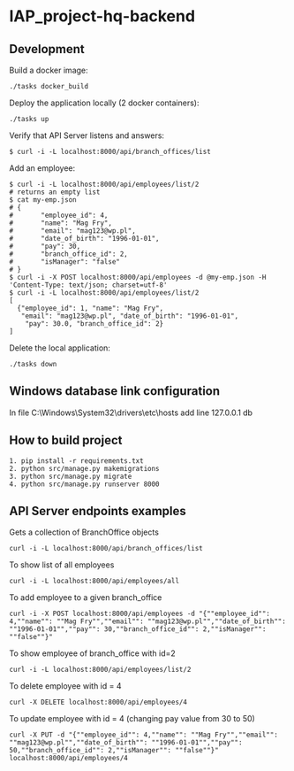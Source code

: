 # IAP_project-hq-backend

## Development
Build a docker image:
```
./tasks docker_build
```

Deploy the application locally (2 docker containers):
```
./tasks up
```

Verify that API Server listens and answers:
```
$ curl -i -L localhost:8000/api/branch_offices/list
```

Add an employee:
```
$ curl -i -L localhost:8000/api/employees/list/2
# returns an empty list
$ cat my-emp.json
# {
#       "employee_id": 4,
#       "name": "Mag Fry",
#       "email": "mag123@wp.pl",
#       "date_of_birth": "1996-01-01",
#       "pay": 30,
#       "branch_office_id": 2,
#       "isManager": "false"
# }
$ curl -i -X POST localhost:8000/api/employees -d @my-emp.json -H 'Content-Type: text/json; charset=utf-8'
$ curl -i -L localhost:8000/api/employees/list/2
[
  {"employee_id": 1, "name": "Mag Fry", 
   "email": "mag123@wp.pl", "date_of_birth": "1996-01-01",
    "pay": 30.0, "branch_office_id": 2}
]
```

Delete the local application:
```
./tasks down
```
## Windows database link configuration

In file C:\Windows\System32\drivers\etc\hosts add line
127.0.0.1       db

## How to build project
```
1. pip install -r requirements.txt
2. python src/manage.py makemigrations
3. python src/manage.py migrate 
4. python src/manage.py runserver 8000
```
## API Server endpoints examples
Gets a collection of BranchOffice objects
```
curl -i -L localhost:8000/api/branch_offices/list
```
To show list of all employees
```
curl -i -L localhost:8000/api/employees/all
```
To add employee to a given branch_office
```
curl -i -X POST localhost:8000/api/employees -d "{""employee_id"": 4,""name"": ""Mag Fry"",""email"": ""mag123@wp.pl"",""date_of_birth"": ""1996-01-01"",""pay"": 30,""branch_office_id"": 2,""isManager"": ""false""}"
```
To show employee of branch_office with id=2
```
curl -i -L localhost:8000/api/employees/list/2
```
To delete employee with id = 4
```
curl -X DELETE localhost:8000/api/employees/4
```
To update employee with id = 4 (changing pay value from 30 to 50)
```
curl -X PUT -d "{""employee_id"": 4,""name"": ""Mag Fry"",""email"": ""mag123@wp.pl"",""date_of_birth"": ""1996-01-01"",""pay"": 50,""branch_office_id"": 2,""isManager"": ""false""}" localhost:8000/api/employees/4
```

